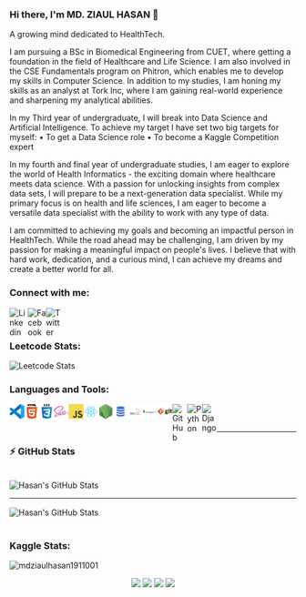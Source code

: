 ### Hi there, I'm MD. ZIAUL HASAN 👋

A growing mind dedicated to HealthTech.

I am pursuing a BSc in Biomedical Engineering from CUET, where getting a foundation in the field of Healthcare and Life Science. I am also involved in the CSE Fundamentals program on Phitron, which enables me to develop my skills in Computer Science. In addition to my studies, I am honing my skills as an analyst at Tork Inc, where I am gaining real-world experience and sharpening my analytical abilities.

In my Third year of undergraduate, I will break into Data Science and Artificial Intelligence. To achieve my target I have set two big targets for myself:
• To get a Data Science role
• To become a Kaggle Competition expert 

In my fourth and final year of undergraduate studies, I am eager to explore the world of Health Informatics - the exciting domain where healthcare meets data science. With a passion for unlocking insights from complex data sets, I will prepare to be a next-generation data specialist. While my primary focus is on health and life sciences, I am eager to become a versatile data specialist with the ability to work with any type of data.

I am committed to achieving my goals and becoming an impactful person in HealthTech. While the road ahead may be challenging, I am driven by my passion for making a meaningful impact on people's lives. I believe that with hard work, dedication, and a curious mind, I can achieve my dreams and create a better world for all.
<br />

### Connect with me:
<a href="https://www.linkedin.com/in/mzhasan00/">
    <img align="left"  width="32px" src="https://github.com/dmhendricks/signature-social-icons/blob/master/icons/round-flat-filled/35px/linkedin.png" alt="Linkedin"/>
</a>
<a href="https://www.facebook.com/mzhasan00/">
    <img align="left"  width="32px" src="https://github.com/dmhendricks/signature-social-icons/blob/master/icons/round-flat-filled/35px/facebook.png" alt="Facebook"/>
</a>
<a href="https://www.twitter.com/mzhasan00/">
    <img align="left"  width="32px" src="https://github.com/dmhendricks/signature-social-icons/blob/master/icons/round-flat-filled/35px/twitter.png" alt="Twitter"/>
</a>
<br />
<br />

### Leetcode Stats:
![Leetcode Stats](https://leetcard.jacoblin.cool/hasan00)


### Languages and Tools:

<img align="left" alt="Visual Studio Code" width="26px" src="https://raw.githubusercontent.com/github/explore/80688e429a7d4ef2fca1e82350fe8e3517d3494d/topics/visual-studio-code/visual-studio-code.png" />
<img align="left" alt="HTML5" width="26px" src="https://raw.githubusercontent.com/github/explore/80688e429a7d4ef2fca1e82350fe8e3517d3494d/topics/html/html.png" />
<img align="left" alt="CSS3" width="26px" src="https://raw.githubusercontent.com/github/explore/80688e429a7d4ef2fca1e82350fe8e3517d3494d/topics/css/css.png" />
<img align="left" alt="Sass" width="26px" src="https://raw.githubusercontent.com/github/explore/80688e429a7d4ef2fca1e82350fe8e3517d3494d/topics/sass/sass.png" />
<img align="left" alt="JavaScript" width="26px" src="https://raw.githubusercontent.com/github/explore/80688e429a7d4ef2fca1e82350fe8e3517d3494d/topics/javascript/javascript.png" />
<img align="left" alt="React" width="26px" src="https://raw.githubusercontent.com/github/explore/80688e429a7d4ef2fca1e82350fe8e3517d3494d/topics/react/react.png" />
<img align="left" alt="Node.js" width="26px" src="https://raw.githubusercontent.com/github/explore/80688e429a7d4ef2fca1e82350fe8e3517d3494d/topics/nodejs/nodejs.png" />
<img align="left" alt="SQL" width="26px" src="https://raw.githubusercontent.com/github/explore/80688e429a7d4ef2fca1e82350fe8e3517d3494d/topics/sql/sql.png" />
<img align="left" alt="MySQL" width="26px" src="https://raw.githubusercontent.com/github/explore/80688e429a7d4ef2fca1e82350fe8e3517d3494d/topics/mysql/mysql.png" />
<img align="left" alt="MongoDB" width="26px" src="https://raw.githubusercontent.com/github/explore/80688e429a7d4ef2fca1e82350fe8e3517d3494d/topics/mongodb/mongodb.png" />
<img align="left" alt="Git" width="26px" src="https://raw.githubusercontent.com/github/explore/80688e429a7d4ef2fca1e82350fe8e3517d3494d/topics/git/git.png" />
<img align="left" alt="GitHub" width="26px" src="https://github.githubassets.com/images/modules/logos_page/GitHub-Mark.png" />
<img align="left" alt="Python" width="26px" src="https://upload.wikimedia.org/wikipedia/commons/thumb/c/c3/Python-logo-notext.svg/1024px-Python-logo-notext.svg.png" />
<img align="left" alt="Django" width="26px" src="https://d1wrxu8gicsgam.cloudfront.net/wp-content/files/django-logo-big.jpg" />

<br />
<br />

---
  ### :zap: GitHub Stats
  <br/>
  <img align="center" alt="Hasan's GitHub Stats" src="https://github-readme-stats.vercel.app/api?username=mzhasan00&show_icons=true&theme=tokyonight" />
<br />

---
  
  <img align="center"  alt="Hasan's GitHub Stats" src="https://github-readme-stats.vercel.app/api/top-langs/?username=mzhasan00&show_icons=true" />
  
<br />
<br />
  
  ### Kaggle Stats: 
![mdziaulhasan1911001](https://road-to-kaggle-grandmaster.vercel.app/api/simple/mdziaulhasan1911001)
<p align="center">
  <img src="https://road-to-kaggle-grandmaster.vercel.app/api/badges/mdziaulhasan1911001/competition/light" />
  <img src="https://road-to-kaggle-grandmaster.vercel.app/api/badges/mdziaulhasan1911001/dataset/light" />
  <img src="https://road-to-kaggle-grandmaster.vercel.app/api/badges/mdziaulhasan1911001/notebook/light" />
  <img src="https://road-to-kaggle-grandmaster.vercel.app/api/badges/mdziaulhasan1911001/discussion/light" />
</p>
<br />
<br />
